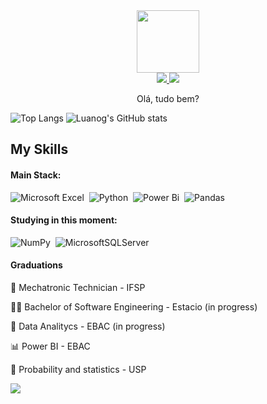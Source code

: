 <div id="header" align="center">
  <img src="https://media.giphy.com/media/M9gbBd9nbDrOTu1Mqx/giphy.gif" width="100"/>
</div>

<div id="badges" align="center">
  <a href="https://www.linkedin.com/in/luan-nogueira-data/">
    <img src="https://img.shields.io/badge/linkedin-%230A66C2.svg?&style=for-the-badge&logo=linkedin&logoColor=white" />
  </a>
  <a href="https://luanog.github.io/Portfolio/" align="center">
    <img src="https://img.shields.io/badge/github%20pages-121013?style=for-the-badge&logo=github&logoColor=white"/>
  </a>
</div>

<p align="center">Olá, tudo bem?</p>

![Top Langs](https://github-readme-stats.vercel.app/api/top-langs/?username=Luanog&layout=compact&theme=transparent)
![Luanog's GitHub stats](https://github-readme-stats.vercel.app/api?username=Luanog&show_icons=true&theme=transparent)



## My Skills

#### Main Stack:

![Microsoft Excel](https://img.shields.io/badge/Microsoft_Excel-217346?style=for-the-badge&logo=microsoft-excel&logoColor=white)&nbsp;
![Python](https://img.shields.io/badge/Python-14354C?style=for-the-badge&logo=python&logoColor=white)&nbsp;
![Power Bi](https://img.shields.io/badge/power_bi-F2C811?style=for-the-badge&logo=powerbi&logoColor=black)&nbsp;
![Pandas](https://img.shields.io/badge/pandas-%23150458.svg?style=for-the-badge&logo=pandas&logoColor=white)&nbsp;

#### Studying in this moment:


![NumPy](https://img.shields.io/badge/numpy-%23013243.svg?style=for-the-badge&logo=numpy&logoColor=white)&nbsp;
![MicrosoftSQLServer](https://img.shields.io/badge/Microsoft%20SQL%20Server-CC2927?style=for-the-badge&logo=microsoft%20sql%20server&logoColor=white)&nbsp;


#### Graduations

🤖 Mechatronic Technician - IFSP

🧑‍💻 Bachelor of Software Engineering - Estacio (in progress)

🎲 Data Analitycs - EBAC (in progress)

📊 Power BI - EBAC

🔢 Probability and statistics - USP

<code><a href="https://www.linkedin.com/in/luan-nogueira-b6048a22b/" target="_blank"><img src="https://img.shields.io/badge/-LinkedIn-%230077B5?style=for-the-badge&logo=linkedin&logoColor=white" target="_blank"></a>  </code>



